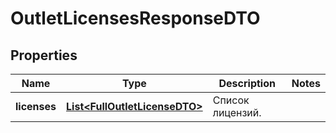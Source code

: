 

# OutletLicensesResponseDTO

## Properties

Name | Type | Description | Notes
------------ | ------------- | ------------- | -------------
**licenses** | [**List&lt;FullOutletLicenseDTO&gt;**](FullOutletLicenseDTO.md) | Список лицензий. | 




